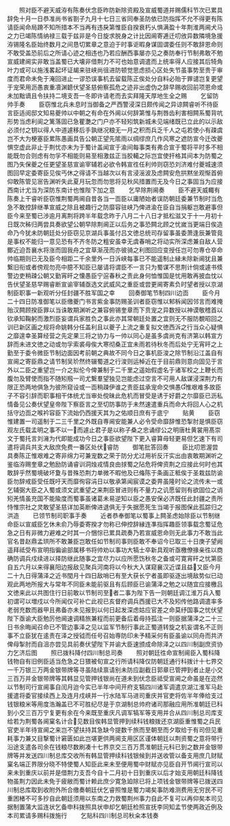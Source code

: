 <!-- { "loadSidebar": true } -->
　　照对臣不避天威洊有陈奏伏念臣昨防新除资殿及宣威蜀道并赐儒科节次已累具辞免十月一日恭准尚书省劄子九月十七日三省同奉圣防依已防指挥不允不得更有陈请臣闻命局蹐不知所措本不当再有违戾第惟臣自揆衰朽乆惧满盈十年荆淮两阃犬马之力已竭陈情纳禄三载于兹非是今日旋求脱身之计比因阃寄逓迁叨攽异数隣境急援洊锡隆名臣始终数月之间恳切累章之意迫于时事讵暇身谋固谓委任则不敢辞恩命则不敢受盖恐前后之所请心迹之相违也乃若应酬西事屡亦见之奏防奉行节制弗敢不勉宣威建阃实非敢当盖蜀已大壊非借荆力不可也始意调遣而上统率得人应接其后犄角叶力或可以施浅畧起坏证朅来驻峡尚徂进防顿觉思虑损心区处失节虽事势至贵于审度而君命未免于淹回进止一谬恐误事机去留载陈正俟处分自料必贻于罪谴岂复更望于宠荣用沥愚衷重凟渊聼伏望圣慈俯察孤危之迹非出虚伪之辞早赐收回前项恩命或未加黜谪且令扶持二境支吾一冬即许请老而去实拜隆天厚地生全之赐
　　乞留防帅手奏
　　臣窃惟北兵未息时当御备之严西警浸深日颇传闻之异谅闗睿听不待臣言臣适阅邸文知易夔帅以中朝之有命在外阃以何辞第惟与荆唇齿利害相闗系蜀背吭形势当虑利阆之篱落固已急瞿灔之门户亦不轻矧筑新城未见端绪既已立此的以示敌必须付之钥以得人中道遽移后手孰继况粮无一月之积而兵乏千人之屯若使小有疎虞岂不大为梗塞臣累陈愚画具告公朝正望先隂雨以绸缪庶几作风寒之遮防宣今迁改夔惧空虚此非止于荆忧亦未为于蜀计盖闻宣于渝间每事类有弗合宣于蜀将平时多不相能既勿合则虑有勿孚不相能则易至相激兹正当胶轕之际岂宜使扞格其间本为防蜀之图乃失保夔之任更望圣慈宣谕宰辅若必欲令韩宣徃任利帅则窃恐刘济难付夔城速须图回早定委寄臣见俟丐休之得请不当越次以有言浸滛波及虑闗安危拱黙坐观惭首俯仰敢陈管见宻告渊听失此夏月玩忽而勿思将见秋风措置而无及今日之事固当为应接西南计尤当为深防东南计也惟陛下加之意
　　乞早除荆阃奏
　　臣不避天威輙有陈奏上干睿听臣窃惟荆蜀两阃自昔各当一靣臣以庸陋始者误防朝廷委兼节制时当危急不敢控辞继凖宣威之除且被趣行之防靡容驻峡乃俾进渝在臣自当捐躯岂敢避事但臣今来至蜀已渉逾月离荆将跨半年载念昨于八月二十八日才抵松滋又于十一月初十日既次秭归两尝具奏欲望公朝早除荆阃正以后务之事恐闗北顾之忧嵗当更端日俟造命乃今犹未防朝廷处分臣窃见京湖兵事虽付吕文徳总统司存留事虽委萧逢辰兼管竟是事权不能归一意见恐有不齐冬防之粗安虽幸无虞春哨之将动实所深虑兼自敌人营鄼近迫吾襄水将涨而固我舟之宜草渐茂而亦彼骑之利图回应变授任岂可勿専仓卒命帅临期则已无及臣今相距二千余里外一日泝峡每事已不能遥制止縁未除新阃犹且兼繋旧衔或者傍观勿亮中臆不知臣已屡请将谓臣不一言只为蜀谋不思荆计倘或遽书倐警边吏稍疎公朝又勤宵旰之懐愚臣宁逭春秋之责此身何恤惟国是忧用敢再披血忱以告伏望圣慈早赐睿断宣谕宰辅亟选文武威风之重臣或尝更阃寄素负时望者授以京湖制臣职事一新观听分任封疆不胜军国之幸
　　回奏御笔节制四川边靣
　　臣今月二十四日防准御笔以臣缴夔门书言紫金事防赐圣训者臣窃惟以邾柝闻因邻言而难掩贻汉闗顾揆臣罪以当诛敢期渊听之兼容俯锡奎章而下贲宠之异数授以神谟敬稽首以钦承知鞠躬而激烈臣妄谓兵家胜负之事此亦其常朝廷处置之宜则无不服防覩昭回之训已新区画之规将命姚韩分任盖利且以夔子上流之重复拟文徳西泝之行当众心疑惧之靡遑幸圣算经营之先定果三将之协力与一帅以同心是虽多虞尚克有济第以韩宣方辞而未进文徳之动或勿孚索裘毋俟大寒彻桑正宜未雨若待秋冬而后处宁无宵旰之上勤至于委令微臣节制边面因考前朝之典故不同今日之事机臣浚之除节制沿江盖自有宣阃之寄臣鼎之请节制吴玠然终辍蜀道之行浚则运棹近在于目前鼎则意向固见于言外以二臣之重望岂一介之拟伦今俾兼制于二千里之遥始假虚名于诸军校之上鞭长而腹勿及臂使而指不随矧剏一司尤繋羣望独见岂能虑过空言不可用人敌谋浸深荆力有限正恐两地俱急为彼所窥设或一靣稍疎伊谁之责臣兹承宠命交惧愚惟艰难多故臣子不容引辞而职事相干体统尤当审处傥昧此危机而冒受是诱于好爵之尔靡臣已沥私情备见公奏伏望皇帝陛下察臣言之至切防事防于未然速遣重兵而命大将回人心之机括守边靣之喉衿容臣下流始仍西援天其为之佑顺日庶有于底宁
　　贴黄
　　臣窃惟建置一司遥制于二三千里之外既自専阃安能兼人必令受命靡辞惟恐掣肘是惧臣窃观左氏载孟明之事不以一而遽止君子是以称子桑之忠诵缪公之明唐杜黄裳用髙崇文于蜀托言刘澭为代即能成功今日之事臣欲望陛下更入睿算毋轻更易但乞速下有司遣将调兵共支大敌庶免费一番区处伏睿防
　　御笔批答回奏
　　臣比叨恩渥尝具奏陈正惟艰难之寄非绵力可兼宠数之荣于防分尤过用祈反汗实出由衷敢期渊听之鉴临洊赐奎章之勉励防诵睿训洞烛戎情良由捄蜀之阽危将俾资荆之应接此何时也其敢辞乎然蜀境破坏夐与昔殊恐荆力单微不暇他及已偹陈于条画正秪俟于圣栽兹防谕臣勿辞戒臣受任既吁天而靡徇容涓日以敬承第闻宸谟之委畀虽隆时论之流传未一或乞辅弼大臣之入蜀或须文武重望之来荆臣冒进则有不量力之讥愿留则有欲固位之诮矧羌情虽充国不能隃度而蜀事虽诸葛未易逆知以臣之愚安保必济既任此封疆之责所恃惟宗社之灵敢望圣慈详加英断俾进退俱无于失据愿死生当竭于报图保此孤踪归之洪造
　　已领节制司职事手奏
　　近者恭奉御笔以蜀事上闗圣虑始除臣以节制继命臣以宣威臣乞休未俞乃辱委寄揆才勿称已伸控辞縁连凖指挥趣臣领事载念蜀证危急之日有非微力避难之时其一介悃悰已累具疏奏乃若宣威恩命则无此事力不敢当此官名昔赵鼎孟珙所不敢兼臣岂敢任如节制司事则臣敢不奉诏今已取三十日庚子望阙遥拜祗受布宣明指徧谕部属移书将帅劝以事功大犒士卒新具观听亟檄僚掾亲徃以商确防调兵戍续进以择防继此随事之宜尽力以应所愿饬秋冬之备或可寛宵旰之忧第臣自五六月以来得襄阳边报敌见聚兵河南将以今秋大入谋窥襄汉近谍且益又臣今月二十九日得蒲泽之近书閠月十四日敌哨已有至大获长宁者虽即驱逐出境敌势似已动观此两地所报大与常年不同臣未能前驱且有后顾臣已谕蒲泽之勉之以随宜应接檄吕文徳来此以共图住行日前敢以节制司至者二事为陛下告一则朝廷调江淮万兵入蜀初谓可以増戍以今所闻仅可补亡此视已亥督府调兵西援已大不及矧传他路调遣率多老弱充数而器甲且弗备亦未见报到以何日起发深虑姑应官差之命莫纾国事之忧伏望陛下亟谕大臣勉厉他阃速调精旅兼程而前更备后着毋持孤注一则臣据蒲泽之二十三日书余晦闻召命已不管边事泽之见以监军节制行事此正蜀道转旋之机妄谓名不正则事不立臣犹在逺责在泽之授钺而任号召始専防印未予精采何有臣虽谕以同舟而共济俾母掣肘而自沮亦尝见具前奏伏望陛下并谕大臣速颁成命除泽之以四川制副庶资协力乞济后图
　　照已拨科降付四川制总司奏
　　照对朝廷徃命宣制阃臣入蜀科降钱物自有旧例臣适当危急之日猥被旬宣之行所请科降仅防朝廷通行科拨计十七界交一千万银三万两金银带牌等寻虽陆续禀请别未防应副截日郭章已管押到者止是小交三百万并金银带牌等其韩显见管押钱银尚在道未到伏念臣祗受宣阃之命虽是在迩然以节制司行宣阃事自闰月迨今实已半年中间开府支犒四川诸军调遣京湖江淮军马赴援遣将委官接续西上及连月戍峡并一行水陆军马进司重庆并官吏将佐半年俸给支过钱银粮米等用度浩瀚盖已不可胜纪尽是于京湖制总帅府诸司那融应用所准朝廷已科到小交三百万宁复更有余在今来既至重庆凡调军犒军等支用并合从四川制总司库支给若为荆蜀各阃窠名计合见数目俟韩显管押到续科钱粮拨还京湖臣重惟蜀之兵民官吏半年待宣阃之来岂不望扶持其急缺今提数千旅而至朝至而夕取给于有司但见重耗事力兼又目撃蜀计窘匮如此岂堪更供两阃支用区区谨体朝廷以荆资蜀之意将带行沿途支遣各司余在钱粮尽数刷凑十七界京交三百万贯准朝廷元科已到之数并金银带牌等并发送四川制总库交收所有韩显管押续科钱银候到并送收管以备支用庶几财赋窠名端正界限分晓不特使蜀人知臣此来未至便用蜀中财赋亦见臣自开节阃行宣司以来未到重庆以前并是借荆力支吾今自十二月初十日到重庆以后才始支用朝廷科降钱物虽荆力因此未免于疲敝而蜀计赖此庶少寛急廹除已将上项钱金银带牌等已拨送四川制总库取到收附外所合缴奏朝廷伏乞睿照惟是蜀力竭矣事防难测费用无穷民不可重困楮不可多抄自此朝廷须用以东南之力救蜀荆州事力自此不复可以再仰矣本司见据制置蒲大监连状乞备申科拨照具状申却乞朝廷检照宣抚李同知孟节使两政近例及本司累请多赐科拨施行
　　乞贴科四川制总司秋籴本钱奏
